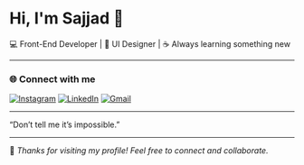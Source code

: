 # Hi, I'm Sajjad 👋  
💻 Front-End Developer | 🎨 UI Designer | ☕ Always learning something new  

---

### 🌐 Connect with me  
[![Instagram](https://img.shields.io/badge/Instagram-%40web__sajjad-E4405F?style=for-the-badge&logo=instagram&logoColor=white)](https://www.instagram.com/web_sajjad?igsh=ZHc1NGpwandvdjhs)
[![LinkedIn](https://img.shields.io/badge/LinkedIn-Sajjad__Roohandeh-0A66C2?style=for-the-badge&logo=linkedin&logoColor=white)](https://www.linkedin.com/in/sajjad-roohandeh?utm_source=share&utm_campaign=share_via&utm_content=profile&utm_medium=android_app)
[![Gmail](https://img.shields.io/badge/Email-roohandehsredi6%40gmail.com-D14836?style=for-the-badge&logo=gmail&logoColor=white)](mailto:roohandehsredi6@gmail.com)

---

“Don’t tell me it’s impossible.”

---

🎯 *Thanks for visiting my profile! Feel free to connect and collaborate.*  

